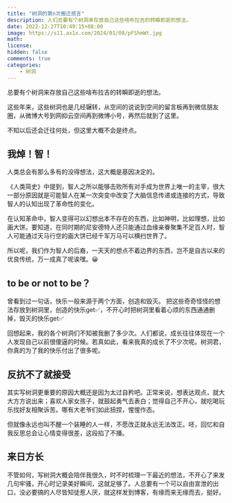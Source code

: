 ```yaml
---
title: "树洞的第n次搬迁感言"
description: 人们总要有个树洞来存放自己这些啥布拉吉的转瞬即逝的想法。
date: 2022-12-27T10:49:15+08:00
image: https://s11.ax1x.com/2024/01/08/pFShmWt.jpg
math: 
license: 
hidden: false
comments: true
categories:
    - 树洞
---
```


总要有个树洞来存放自己这些啥布拉吉的转瞬即逝的想法。

这些年来，这些树洞也是几经辗转，从空间的说说到空间的留言板再到微信朋友圈，从微博大号到网抑云空间再到微博小号，再然后就到了这里。

不知以后还会迁往何处，但这里大概不会是终点。

## 我焯！智！
人类总会有那么多有的没得想法，这大概是基因决定的。

《人类简史》中提到，智人之所以能够击败所有对手成为世界上唯一的主宰，很大一部分原因就是可能智人在某一次突变中改变了大脑信息传递或连接的方式，导致智人的认知出现了革命性的变化。

在认知革命中，智人变得可以幻想出本不存在的东西，比如神明，比如理想，比如画大饼。要知道，在同时期的尼安德特人还只能通过血缘亲眷聚集不足百人时，智人可能通过天马行空的画大饼已经千军万马可以横扫世界了。

所以呢，我们作为智人的后裔，一天天的想点不着边界的东西，岂不是自古以来的优良传统，万一成真了呢诶嘿。😀


## to be or not to be？
曾看到过一句话，快乐一般来源于两个方面，创造和毁灭。
把这些奇奇怪怪的想法存放到树洞里，创造的快乐get✅，不开心时把树洞里看着心烦的东西通通删掉，毁灭的快乐get✅

回想起来，我的各个树洞们不知被我删了多少次。人们都说，成长往往体现在一个人发现自己以前很傻逼的时候。若真如此，看来我真的成长了不少次呢。树洞君，你真的为了我的快乐付出了很多呢。

## 反抗不了就接受
其实写树洞更重要的原因大概还是因为太过自矜吧。正常来说，想表达观点，就大大方方说出来；喜欢人家女孩子，就鼓起勇气去表白；觉得自己不开心，就吃喝玩乐找好友相聚诉苦。哪有大老爷们如此扭捏，惺惺作态。

但就像永远也叫不醒一个装睡的人一样，不愿改正就永远无法改正。呸，回忆和自我反思总会让心情变得很差，这段掐了不播。

## 来日方长
不管如何，写树洞大概会陪伴我很久，时不时梳理一下最近的想法，不开心了来发几句牢骚，开心时记录美好瞬间，这就足够了。人总要有一个可以自由宣泄的出口，没必要搞的人尽皆知徒惹人厌，就这样发到博客，有缘而来无缘而去，挺好。

